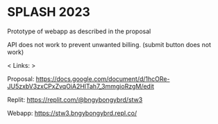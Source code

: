 # SPLASH 2023

Prototype of webapp as described in the proposal

API does not work to prevent unwanted billing.
(submit button does not work)

< Links: >

Proposal: https://docs.google.com/document/d/1hcORe-JU5zxbV3zxCPxZvqOiA2HlTah7_3mmgioRzgM/edit

Replit: https://replit.com/@bngybongybrd/stw3

Webapp: https://stw3.bngybongybrd.repl.co/
